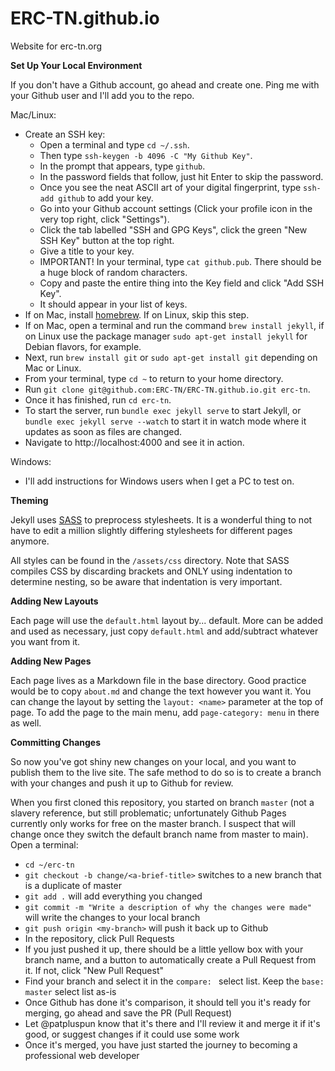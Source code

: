 # ERC-TN.github.io
Website for erc-tn.org

**Set Up Your Local Environment**

If you don't have a Github account, go ahead and create one. Ping me with your Github user and I'll add you to the repo.

Mac/Linux:
  * Create an SSH key:
    * Open a terminal and type `cd ~/.ssh`.
    * Then type `ssh-keygen -b 4096 -C "My Github Key"`.
    * In the prompt that appears, type `github`.
    * In the password fields that follow, just hit Enter to skip the password.
    * Once you see the neat ASCII art of your digital fingerprint, type `ssh-add github` to add your key.
    * Go into your Github account settings (Click your profile icon in the very top right, click "Settings").
    * Click the tab labelled "SSH and GPG Keys", click the green "New SSH Key" button at the top right.
    * Give a title to your key.
    * IMPORTANT! In your terminal, type `cat github.pub`. There should be a huge block of random characters.
    * Copy and paste the entire thing into the Key field and click "Add SSH Key".
    * It should appear in your list of keys.
  * If on Mac, install [homebrew](https://brew.sh). If on Linux, skip this step.
  * If on Mac, open a terminal and run the command `brew install jekyll`, if on Linux use the package manager `sudo apt-get install jekyll` for Debian flavors, for example.
  * Next, run `brew install git` or `sudo apt-get install git` depending on Mac or Linux.
  * From your terminal, type `cd ~` to return to your home directory.
  * Run `git clone git@github.com:ERC-TN/ERC-TN.github.io.git erc-tn`.
  * Once it has finished, run `cd erc-tn`.
  * To start the server, run `bundle exec jekyll serve` to start Jekyll, or `bundle exec jekyll serve --watch` to start it in watch mode where it updates as soon as files are changed.
  * Navigate to http://localhost:4000 and see it in action.
  
Windows:
  * I'll add instructions for Windows users when I get a PC to test on.
  
**Theming**

Jekyll uses [SASS](https://sass-lang.com) to preprocess stylesheets. It is a wonderful thing to not have to edit a million slightly differing stylesheets for different pages anymore.

All styles can be found in the `/assets/css` directory. Note that SASS compiles CSS by discarding brackets and ONLY using indentation to determine nesting, so be aware that indentation is very important.

**Adding New Layouts**

Each page will use the `default.html` layout by... default. More can be added and used as necessary, just copy `default.html` and add/subtract whatever you want from it.

**Adding New Pages**

Each page lives as a Markdown file in the base directory. Good practice would be to copy `about.md` and change the text however you want it. You can change the layout by setting the `layout: <name>` parameter at the top of page. To add the page to the main menu, add `page-category: menu` in there as well.

**Committing Changes**

So now you've got shiny new changes on your local, and you want to publish them to the live site. The safe method to do so is to create a branch with your changes and push it up to Github for review.

When you first cloned this repository, you started on branch `master` (not a slavery reference, but still problematic; unfortunately Github Pages currently only works for free on the master branch. I suspect that will change once they switch the default branch name from master to main). Open a terminal:
  * `cd ~/erc-tn`
  * `git checkout -b change/<a-brief-title>` switches to a new branch that is a duplicate of master
  * `git add .` will add everything you changed
  * `git commit -m "Write a description of why the changes were made"` will write the changes to your local branch
  * `git push origin <my-branch>` will push it back up to Github
  * In the repository, click Pull Requests
  * If you just pushed it up, there should be a little yellow box with your branch name, and a button to automatically create a Pull Request from it. If not, click "New Pull Request"
  * Find your branch and select it in the `compare: ` select list. Keep the `base: master` select list as-is
  * Once Github has done it's comparison, it should tell you it's ready for merging, go ahead and save the PR (Pull Request)
  * Let @patpluspun know that it's there and I'll review it and merge it if it's good, or suggest changes if it could use some work
  * Once it's merged, you have just started the journey to becoming a professional web developer
